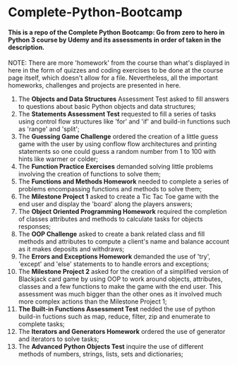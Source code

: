 # Complete-Python-Bootcamp
#### This is a repo of the Complete Python Bootcamp: Go from zero to hero in Python 3 course by Udemy and its assessments in order of taken in the description.

NOTE: There are more 'homework' from the course than what's displayed in here in the form of quizzes and coding exercises to be done at the course page itself, which doesn't allow for a file. Nevertheless, all the important homeworks, challenges and projects are presented in here.

1. The __Objects and Data Structures__ Assessment Test asked to fill answers to questions about basic Python objects and data structures;
2. The __Statements Assessment Test__ requested to fill a series of tasks using control flow structures like 'for' and 'if' and build-in functions such as 'range' and 'split';
3. The __Guessing Game Challenge__ ordered the creation of a little guess game with the user by using conflow flow architectures and printing statements so one could guess a random number from 1 to 100 with hints like warmer or colder;
4. The __Function Practice Exercises__ demanded solving little problems involving the creation of functions to solve them;
5. The __Functions and Methods Homework__ needed to complete a series of problems encompassing functions and methods to solve them;
6. The __Milestone Project 1__ asked to create a Tic Tac Toe game with the end user and display the 'board' along the players answers;
7. The __Object Oriented Programming Homework__ required the completion of classes attributes and methods to calculate tasks for objects responses;
8. The __OOP Challenge__ asked to create a bank related class and fill methods and attributes to compute a client's name and balance account as it makes deposits and withdraws; 
9. The __Errors and Exceptions Homework__ demanded the use of 'try', 'except' and 'else' statements to to handle errors and exceptions;
10. The __Milestone Project 2__ asked for the creation of a simplified version of Blackjack card game by using OOP to work around objects, attributes, classes and a few functions to make the game with the end user. This assessment was much bigger than the other ones as it involved much more complex actions than the Milestone Project 1;
11. __The Built-in Functions Assessment Test__ nedded the use of python build-in fuctions such as map, reduce, filter, zip and enumerate to complete tasks;
12. The __Iterators and Generators Homework__ ordered the use of generator and iterators to solve tasks;
13. The __Advanced Python Objects Test__ inquire the use of different methods of numbers, strings, lists, sets and dictionaries;
